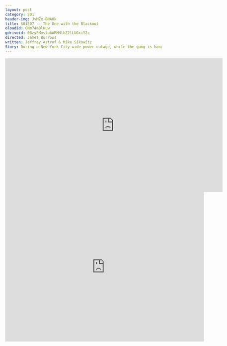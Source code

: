 ```yaml
---
layout: post 
category: S01 
header-img: JvMZx-BNAOk 
title: S01E07 -- The One with the Blackout 
oloadid: CNm74m8lHLw 
gdriveid: 0BzyFMnstuAWRMHlhZ2lLUGxiY2c
directed: James Burrows
written: Jeffrey Astrof & Mike Sikowitz
Story: During a New York City-wide power outage, while the gang is hanging at Monica and Rachel's apartment, Ross tries to share his loving feelings with Rachel but is attacked by a cat. Rachel and Phoebe begin searching for the cat's owner, but when Mr. Heckles tries to claim the cat he spooks it. The cat turns out to belong to Paolo, a dark, attractive Italian hunk who lives in the building and doesn't speak much English and Rachel falls for him immediately. Meanwhile, Chandler is trapped in an ATM vestibule with 'Victoria's Secret' model Jill Goodacre and he desperately tries to impress her. (This episode was tied to the Mad About You season 3 episode Pandora's Box which depicted the cause of the city-wide blackout.) 
--- 
```

<!--more--> 
<iframe src='https://openload.co/embed/CNm74m8lHLw/' width='700' height='430' frameborder='0' scrolling='no' allowfullscreen='allowfullscreen'></iframe> 
<iframe src='https://drive.google.com/file/d/0BzyFMnstuAWRMHlhZ2lLUGxiY2c/preview' width='640' height='480' frameborder='0' scrolling='no' allowfullscreen='allowfullscreen'></iframe> 